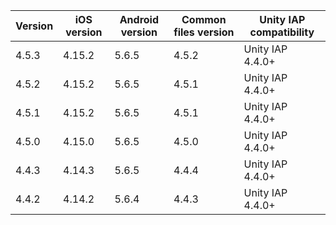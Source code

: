 | Version | iOS version | Android version | Common files version | Unity IAP compatibility |
|---------|-------------|-----------------|----------------------|-------------------------|
| 4.5.3   | 4.15.2      | 5.6.5           | 4.5.2                | Unity IAP 4.4.0+        |
| 4.5.2   | 4.15.2      | 5.6.5           | 4.5.1                | Unity IAP 4.4.0+        |
| 4.5.1   | 4.15.2      | 5.6.5           | 4.5.1                | Unity IAP 4.4.0+        |
| 4.5.0   | 4.15.0      | 5.6.5           | 4.5.0                | Unity IAP 4.4.0+        |
| 4.4.3   | 4.14.3      | 5.6.5           | 4.4.4                | Unity IAP 4.4.0+        |
| 4.4.2   | 4.14.2      | 5.6.4           | 4.4.3                | Unity IAP 4.4.0+        |